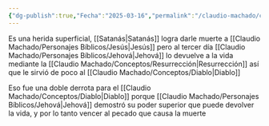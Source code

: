 ```yaml
---
{"dg-publish":true,"Fecha":"2025-03-16","permalink":"/claudio-machado/conceptos/la-herida-en-el-talon/","dgPassFrontmatter":true}
---
```


Es una herida superficial, [[Satanás\|Satanás]] logra darle muerte a [[Claudio Machado/Personajes Bíblicos/Jesús\|Jesús]] pero al tercer día [[Claudio Machado/Personajes Bíblicos/Jehová\|Jehová]] lo devuelve a la vida mediante la [[Claudio Machado/Conceptos/Resurrección\|Resurrección]] así que le sirvió de poco al [[Claudio Machado/Conceptos/Diablo\|Diablo]] 

Eso fue una doble derrota para el [[Claudio Machado/Conceptos/Diablo\|Diablo]] porque [[Claudio Machado/Personajes Bíblicos/Jehová\|Jehová]] demostró su poder superior que puede devolver la vida, y por lo tanto vencer al pecado que causa la muerte 
